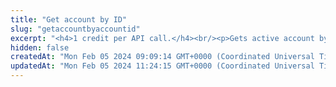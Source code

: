 ```yaml
---
title: "Get account by ID"
slug: "getaccountbyaccountid"
excerpt: "<h4>1 credit per API call.</h4><br/><p>Gets active account by ID. Displays all information regarding the given account.</p>"
hidden: false
createdAt: "Mon Feb 05 2024 09:09:14 GMT+0000 (Coordinated Universal Time)"
updatedAt: "Mon Feb 05 2024 11:24:15 GMT+0000 (Coordinated Universal Time)"
---
```


